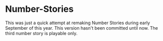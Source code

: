 # Number-Stories

This was just a quick attempt at remaking Number Stories during early September of this year. This version hasn't been committed until now. The third number story is playable only.
